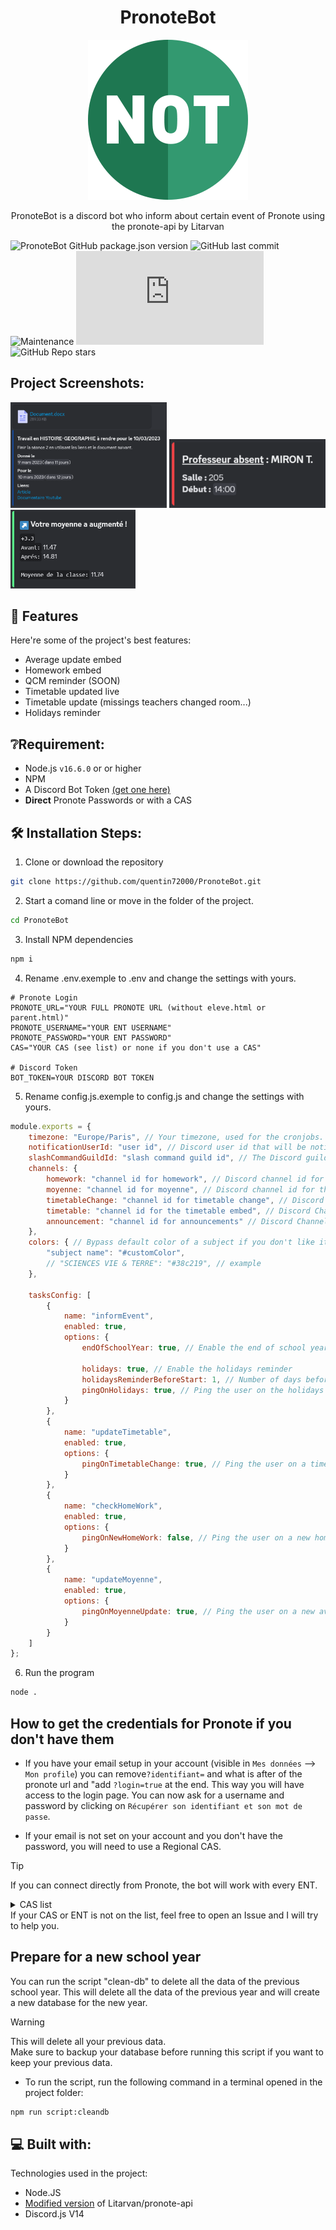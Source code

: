 <h1 align="center" id="title">PronoteBot</h1>

<p align="center"><img src="https://github.com/quentin72000/PronoteBot/raw/main/assets/logo.png" alt="project-image"></p>

<p id="description" align="center">PronoteBot is a discord bot who inform about certain event of Pronote using the pronote-api by Litarvan</p>

![PronoteBot GitHub package.json version](https://img.shields.io/github/package-json/v/quentin72000/PronoteBot)
![GitHub last commit](https://img.shields.io/github/last-commit/quentin72000/PronoteBot)
![Maintenance](https://img.shields.io/maintenance/yes/2023)
![discord.js used version](https://img.shields.io/github/package-json/dependency-version/quentin72000/PronoteBot/discord.js)
![GitHub Repo stars](https://img.shields.io/github/stars/quentin72000/PronoteBot?style=social)
## Project Screenshots:

<div float="left">
    <img src="https://github.com/quentin72000/PronoteBot/raw/main/assets/homeworks.png" alt="Homeworks embed notifcations" width="250">

  <img src="https://github.com/quentin72000/PronoteBot/raw/main/assets/missingTeacher.png" alt="Timetable changes notifications" width="250">

  <img src="https://github.com/quentin72000/PronoteBot/raw/main/assets/averageUpdate.png" alt="Average update notifications" width="200">
</div>

  
  
## 🧐 Features

Here're some of the project's best features:

*   Average update embed
*   Homework embed
*   QCM reminder (SOON)
*   Timetable updated live
*   Timetable update (missings teachers changed room...)
*   Holidays reminder

## ❔Requirement:
* Node.js `v16.6.0` or or higher
* NPM
* A Discord Bot Token [(get one here)](https://discord.com/app)
* **Direct** Pronote Passwords or with a CAS

## 🛠️ Installation Steps:</h2>

1. Clone or download the repository
```sh
git clone https://github.com/quentin72000/PronoteBot.git
```

2. Start a comand line or move in the folder of the project.
```sh
cd PronoteBot
```

3. Install NPM dependencies

```sh
npm i
```

4. Rename .env.exemple to .env and change the settings with yours.

```env
# Pronote Login
PRONOTE_URL="YOUR FULL PRONOTE URL (without eleve.html or parent.html)" 
PRONOTE_USERNAME="YOUR ENT USERNAME"
PRONOTE_PASSWORD="YOUR ENT PASSWORD"
CAS="YOUR CAS (see list) or none if you don't use a CAS"

# Discord Token 
BOT_TOKEN=YOUR DISCORD BOT TOKEN
```

5. Rename config.js.exemple to config.js and change the settings with yours.

```js
module.exports = {
    timezone: "Europe/Paris", // Your timezone, used for the cronjobs. (https://en.wikipedia.org/wiki/List_of_tz_database_time_zones)
    notificationUserId: "user id", // Discord user id that will be notified for certain event (in general, it's the pronote account owner)
    slashCommandGuildId: "slash command guild id", // The Discord guild id where the slash commands will be added.
    channels: {
        homework: "channel id for homework", // Discord channel id for the homeworks
        moyenne: "channel id for moyenne", // Discord channel id for the averages updates
        timetableChange: "channel id for timetable change", // Discord channel id for the timetable changes (missing teacher...)
        timetable: "channel id for the timetable embed", // Discord Channel id for the live timetable embed
        announcement: "channel id for announcements" // Discord Channel id for the announcements (like the end of school year)
    },
    colors: { // Bypass default color of a subject if you don't like it or if the color is confusing. The name must be the same as what you see in your timetable to work !
        "subject name": "#customColor",
        // "SCIENCES VIE & TERRE": "#38c219", // example
    },

    tasksConfig: [
        {
            name: "informEvent",
            enabled: true,
            options: {
                endOfSchoolYear: true, // Enable the end of school year reminder

                holidays: true, // Enable the holidays reminder
                holidaysReminderBeforeStart: 1, // Number of days before the start of the holidays to send the reminder
                pingOnHolidays: true, // Ping the user on the holidays reminder
            }
        },
        {
            name: "updateTimetable",
            enabled: true,
            options: {
                pingOnTimetableChange: true, // Ping the user on a timetable change
            }
        },
        {
            name: "checkHomeWork",
            enabled: true,
            options: {
                pingOnNewHomeWork: false, // Ping the user on a new homework
            }
        },
        {
            name: "updateMoyenne",
            enabled: true,
            options: {
                pingOnMoyenneUpdate: true, // Ping the user on a new average
            }
        }
    ]
};
```

6. Run the program

```sh
node .
```

## How to get the credentials for Pronote if you don't have them
* If you have your email setup in your account (visible in `Mes données` --> `Mon profile`) you can remove`?identifiant=` and what is after of the pronote url and "add `?login=true` at the end.
This way you will have access to the login page. You can now ask for a username and password by clicking on `Récupérer son identifiant et son mot de passe`.

* If your email is not set on your account and you don't have the password, you will need to use a Regional CAS.

> [!TIP]
> If you can connect directly from Pronote, the bot will work with every ENT.
<details>
  <summary>CAS list</summary>
  
    - Académie d'Orleans-Tours (CAS : ac-orleans-tours, URL : "ent.netocentre.fr")
    - Académie de Besançon (CAS : ac-besancon, URL : "cas.eclat-bfc.fr")
    - Académie de Bordeaux (CAS : ac-bordeaux, URL : "mon.lyceeconnecte.fr")
    - Académie de Bordeaux 2 (CAS : ac-bordeaux2, URL : "ent2d.ac-bordeaux.fr")
    - Académie de Caen (CAS : ac-caen, URL : "fip.itslearning.com")
    - Académie de Clermont-Ferrand (CAS : ac-clermont, URL : "cas.ent.auvergnerhonealpes.fr")
    - Académie de Dijon (CAS : ac-dijon, URL : "cas.eclat-bfc.fr")
    - Académie de Grenoble (CAS : ac-grenoble, URL : "cas.ent.auvergnerhonealpes.fr")
    - Académie de la Loire (CAS : cybercolleges42, URL : "cas.cybercolleges42.fr")
    - Académie de Lille (CAS : ac-lille, URL : "cas.savoirsnumeriques62.fr")
    - Académie de Lille (CAS : ac-lille2, URL : "teleservices.ac-lille.fr")
    - Académie de Limoges (CAS : ac-limoges, URL : "mon.lyceeconnecte.fr")
    - Académie de Lyon (CAS : ac-lyon, URL : "cas.ent.auvergnerhonealpes.fr)
    - Académie de Marseille (CAS : atrium-sud, URL : "atrium-sud.fr")
    - Académie de Montpellier (CAS : ac-montpellier, URL : "cas.mon-ent-occitanie.fr")
    - Académie de Nancy-Metz (CAS : ac-nancy-metz, URL : "cas.monbureaunumerique.fr")
    - Académie de Nantes (CAS : ac-nantes, URL : "cas3.e-lyco.fr")
    - Académie de Poitiers (CAS : ac-poitiers, URL : "mon.lyceeconnecte.fr")
    - Académie de Reims (CAS : ac-reims, URL : "cas.monbureaunumerique.fr")
    - Académie de Rouen (Arsene76) (CAS : arsene76, URL : "cas.arsene76.fr")
    - Académie de Rouen (CAS : ac-rouen, URL : "nero.l-educdenormandie.fr")
    - Académie de Strasbourg (CAS : ac-strasbourg, URL : "cas.monbureaunumerique.fr")
    - Académie de Toulouse (CAS : ac-toulouse, URL : "cas.mon-ent-occitanie.fr")
    - Académie du Val-d'Oise (CAS : ac-valdoise, URL : "cas.moncollege.valdoise.fr")
    - ENT "Agora 06" (Nice) (CAS : agora06, URL : "cas.agora06.fr")
    - ENT "Haute-Garonne" (CAS : haute-garonne, URL : "cas.ecollege.haute-garonne.fr")
    - ENT "Hauts-de-France" (CAS : hdf, URL : "enthdf.fr")
    - ENT "La Classe" (Lyon) (CAS : laclasse, URL : "www.laclasse.com")
    - ENT "Lycee Connecte" (Nouvelle-Aquitaine) (CAS : lyceeconnecte, URL : "mon.lyceeconnecte.fr")
    - ENT "Seine-et-Marne" (CAS : seine-et-marne, URL : "ent77.seine-et-marne.fr")
    - ENT "Somme" (CAS : somme, URL : "college.entsomme.fr")
    - ENT "Portail Famille" (Orleans Tours) (CAS : portail-famille, URL : "seshat.ac-orleans-tours.fr:8443")
    - ENT "Toutatice" (Rennes) (CAS : toutatice, URL : "www.toutatice.fr")
    - ENT "Île de France" (CAS : iledefrance, URL : "ent.iledefrance.fr")
    - ENT "Mon collège Essonne" (CAS : moncollege-essonne, URL : "www.moncollege-ent.essonne.fr")
    - ENT "Paris Classe Numerique" (CAS : parisclassenumerique, URL : "ent.parisclassenumerique.fr")
    - ENT "Lycee Jean Renoir Munich" (CAS : ljr-munich, URL : "cas.kosmoseducation.com")
    - ENT "L'Eure en Normandie" (CAS : eure-normandie, URL : "cas.ent27.fr")  
    - ENT "Mon Bureau Numérique" via EduConnect (CAS: monbureaunumerique-educonnect, URL: "cas.monbureaunumerique.fr")
    - ENT "L’Éduc de Normandie" (CAS : educdenormandie, URL : "ent.l-educdenormandie.fr")

</details>
If your CAS or ENT is not on the list, feel free to open an Issue and I will try to help you.

## Prepare for a new school year
You can run the script "clean-db" to delete all the data of the previous school year. 
This will delete all the data of the previous year and will create a new database for the new year.

> [!WARNING]   
> This will delete all your previous data. <br>
> Make sure to backup your database before running this script if you want to keep your previous data.

* To run the script, run the following command in a terminal opened in the project folder:
```bash
npm run script:cleandb
```




  
## 💻 Built with:

Technologies used in the project:

*   Node.JS
*   [Modified version](https://github.com/quentin72000/pronote-api) of Litarvan/pronote-api
*   Discord.js V14
